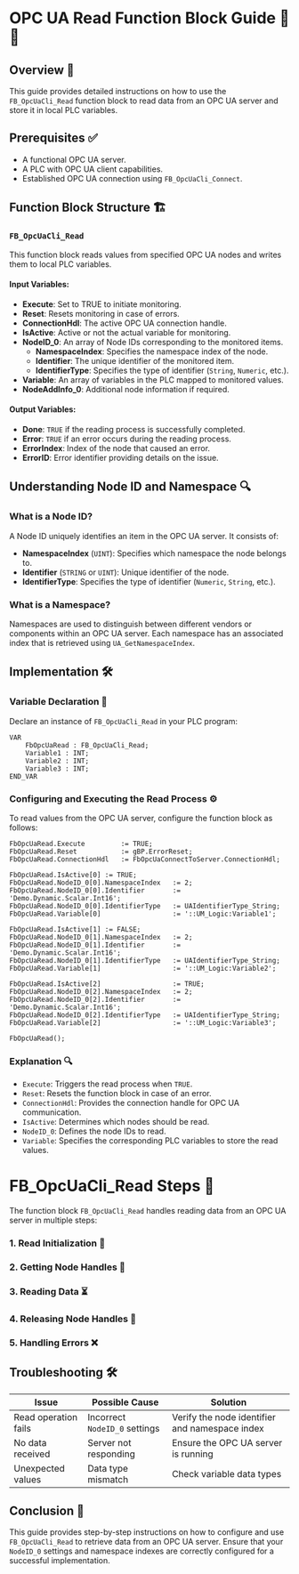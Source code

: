 # OPC UA Read Function Block Guide 📖🔧

## Overview 🚀

This guide provides detailed instructions on how to use the `FB_OpcUaCli_Read` function block to read data from an OPC UA server and store it in local PLC variables.

## Prerequisites ✅

- A functional OPC UA server.
- A PLC with OPC UA client capabilities.
- Established OPC UA connection using `FB_OpcUaCli_Connect`.

## Function Block Structure 🏗️

### `FB_OpcUaCli_Read`

This function block reads values from specified OPC UA nodes and writes them to local PLC variables.

#### Input Variables:

- **Execute**: Set to TRUE to initiate monitoring.
- **Reset**: Resets monitoring in case of errors.
- **ConnectionHdl**: The active OPC UA connection handle.
- **IsActive**: Active or not the actual variable for monitoring.
- **NodeID\_0**: An array of Node IDs corresponding to the monitored items.
  - **NamespaceIndex**: Specifies the namespace index of the node.
  - **Identifier**: The unique identifier of the monitored item.
  - **IdentifierType**: Specifies the type of identifier (`String`, `Numeric`, etc.).
- **Variable**: An array of variables in the PLC mapped to monitored values.
- **NodeAddInfo\_0**: Additional node information if required.


#### Output Variables:

- **Done**: `TRUE` if the reading process is successfully completed.
- **Error**: `TRUE` if an error occurs during the reading process.
- **ErrorIndex**: Index of the node that caused an error.
- **ErrorID**: Error identifier providing details on the issue.

## Understanding Node ID and Namespace 🔍

### **What is a Node ID?**

A Node ID uniquely identifies an item in the OPC UA server. It consists of:

- **NamespaceIndex** (`UINT`): Specifies which namespace the node belongs to.
- **Identifier** (`STRING` or `UINT`): Unique identifier of the node.
- **IdentifierType**: Specifies the type of identifier (`Numeric`, `String`, etc.).

### **What is a Namespace?**

Namespaces are used to distinguish between different vendors or components within an OPC UA server. Each namespace has an associated index that is retrieved using `UA_GetNamespaceIndex`.

## Implementation 🛠️

### **Variable Declaration 📝**

Declare an instance of `FB_OpcUaCli_Read` in your PLC program:

```structured-text
VAR
    FbOpcUaRead : FB_OpcUaCli_Read;
    Variable1 : INT;
    Variable2 : INT;
    Variable3 : INT;
END_VAR
```

### **Configuring and Executing the Read Process ⚙️**

To read values from the OPC UA server, configure the function block as follows:

```structured-text
FbOpcUaRead.Execute         := TRUE;
FbOpcUaRead.Reset           := gBP.ErrorReset;
FbOpcUaRead.ConnectionHdl   := FbOpcUaConnectToServer.ConnectionHdl;

FbOpcUaRead.IsActive[0] := TRUE;
FbOpcUaRead.NodeID_0[0].NamespaceIndex   := 2;
FbOpcUaRead.NodeID_0[0].Identifier       := 'Demo.Dynamic.Scalar.Int16';
FbOpcUaRead.NodeID_0[0].IdentifierType   := UAIdentifierType_String;
FbOpcUaRead.Variable[0]                  := '::UM_Logic:Variable1';

FbOpcUaRead.IsActive[1] := FALSE;
FbOpcUaRead.NodeID_0[1].NamespaceIndex   := 2;
FbOpcUaRead.NodeID_0[1].Identifier       := 'Demo.Dynamic.Scalar.Int16';
FbOpcUaRead.NodeID_0[1].IdentifierType   := UAIdentifierType_String;
FbOpcUaRead.Variable[1]                  := '::UM_Logic:Variable2';

FbOpcUaRead.IsActive[2]                  := TRUE;
FbOpcUaRead.NodeID_0[2].NamespaceIndex   := 2;
FbOpcUaRead.NodeID_0[2].Identifier       := 'Demo.Dynamic.Scalar.Int16';
FbOpcUaRead.NodeID_0[2].IdentifierType   := UAIdentifierType_String;
FbOpcUaRead.Variable[2]                  := '::UM_Logic:Variable3';

FbOpcUaRead();
```

### **Explanation 🔍**

- `Execute`: Triggers the read process when `TRUE`.
- `Reset`: Resets the function block in case of an error.
- `ConnectionHdl`: Provides the connection handle for OPC UA communication.
- `IsActive`: Determines which nodes should be read.
- `NodeID_0`: Defines the node IDs to read.
- `Variable`: Specifies the corresponding PLC variables to store the read values.

# FB_OpcUaCli_Read Steps 🔄

The function block `FB_OpcUaCli_Read` handles reading data from an OPC UA server in multiple steps:

### 1. Read Initialization 🏁
### 2. Getting Node Handles 🔗
### 3. Reading Data ⏳
### 4. Releasing Node Handles 🔄
### 5. Handling Errors ❌

## Troubleshooting 🛠️

| Issue                | Possible Cause                | Solution                                       |
| -------------------- | ----------------------------- | ---------------------------------------------- |
| Read operation fails | Incorrect `NodeID_0` settings | Verify the node identifier and namespace index |
| No data received     | Server not responding         | Ensure the OPC UA server is running            |
| Unexpected values    | Data type mismatch            | Check variable data types                      |

## Conclusion 🎯

This guide provides step-by-step instructions on how to configure and use `FB_OpcUaCli_Read` to retrieve data from an OPC UA server. Ensure that your `NodeID_0` settings and namespace indexes are correctly configured for a successful implementation.

